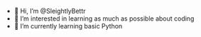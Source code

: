 - 👋 Hi, I’m @SleightlyBettr
- 👀 I’m interested in learning as much as possible about coding
- 🌱 I’m currently learning basic Python

<!---
SleightlyBettr/SleightlyBettr is a ✨ special ✨ repository because its `README.md` (this file) appears on your GitHub profile.
You can click the Preview link to take a look at your changes.
--->
